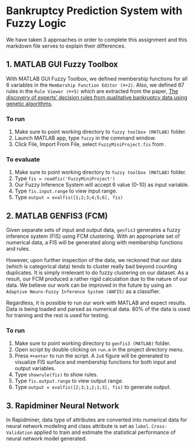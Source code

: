 # Bankruptcy Prediction System with Fuzzy Logic

We have taken 3 approaches in order to complete this assignment and this markdown file serves to explain their differences.

## 1. MATLAB GUI Fuzzy Toolbox

With MATLAB GUI Fuzzy Toolbox, we defined membership functions for all 6 variables in the `Membership Function Editor (⌘+2)`. Also, we defined 67 rules in the `Rule Viewer (⌘+5)` which are extracted from the paper, [The discovery of experts’ decision rules from qualitative bankruptcy data using genetic algorithms](https://www.sciencedirect.com/science/article/pii/S0957417403001027).

### To run
1. Make sure to point working directory to `fuzzy toolbox (MATLAB)` folder.
2. Launch MATLAB app, type `fuzzy` in the command window.
3. Click File, Import From File, select `FuzzyMiniProject.fis` from .

### To evaluate
1. Make sure to point working directory to `fuzzy toolbox (MATLAB)` folder.
2. Type `fis = readfis('FuzzyMiniProject')`
3. Our Fuzzy Inference System will accept 6 value (0-10) as input variable.
4. Type `fis.input.range` to view input range.
5. Type `output = evalfis([1;2;3;4;5;6], fis)`

## 2. MATLAB GENFIS3 (FCM)

Given separate sets of input and output data, `genfis3` generates a fuzzy inference system (FIS) using FCM clustering. With an appropriate set of numerical data, a FIS will be generated along with membership functions and rules. 

However, upon further inspection of the data, we reckoned that our data (which is categorical data) tends to cluster really bad beyond counting duplicates. It is simply irrelevant to do fuzzy clustering on our dataset. As a result, our FCM produced a rather rigid calculation due to the nature of our data. We believe our work can be improved in the future by using an `Adaptive Neuro-Fuzzy Inference System (ANFIS)` as a classifier.

Regardless, it is possible to run our work with MATLAB and expect results. Data is being loaded and parsed as numerical data. 80% of the data is used for training and the rest is used for testing.

### To run
1. Make sure to point working directory to `genfis3 (MATLAB)` folder.
2. Open script by double clicking on `run.m` in the project directory menu.
3. Press `⌘+enter` to run the script. A `2x8` figure will be generated to visualize FIS surface and membership functions for both input and output variables.
4. Type `showrule(fis)` to show rules.
5. Type `fis.output.range` to view output range.
6. Type `output = evalfis([2;3;1;2;1;3], fis)` to generate output.

## 3. Rapidminer Neural Network

In Rapidminer, data type of attributes are converted into numerical data for neural network modeling and class attribute is set as `label`. `Cross-Validation` applied to train and estimate the statistical performance of neural network model generated.